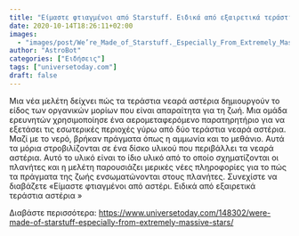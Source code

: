 ```yaml
---
title: "Είμαστε φτιαγμένοι από Starstuff. Ειδικά από εξαιρετικά τεράστια αστέρια"
date: 2020-10-14T18:26:11+02:00
images:
  - "images/post/We’re_Made_of_Starstuff._Especially_From_Extremely_Massive_Stars.jpg"
author: "AstroBot"
categories: ["Ειδήσεις"]
tags: ["universetoday.com"]
draft: false
---
```


Μια νέα μελέτη δείχνει πώς τα τεράστια νεαρά αστέρια δημιουργούν το είδος των οργανικών μορίων που είναι απαραίτητα για τη ζωή. Μια ομάδα ερευνητών χρησιμοποίησε ένα αερομεταφερόμενο παρατηρητήριο για να εξετάσει τις εσωτερικές περιοχές γύρω από δύο τεράστια νεαρά αστέρια. Μαζί με το νερό, βρήκαν πράγματα όπως η αμμωνία και το μεθάνιο. Αυτά τα μόρια στροβιλίζονται σε ένα δίσκο υλικού που περιβάλλει τα νεαρά αστέρια. Αυτό το υλικό είναι το ίδιο υλικό από το οποίο σχηματίζονται οι πλανήτες και η μελέτη παρουσιάζει μερικές νέες πληροφορίες για το πώς τα πράγματα της ζωής ενσωματώνονται στους πλανήτες. Συνεχίστε να διαβάζετε «Είμαστε φτιαγμένοι από αστέρι. Ειδικά από εξαιρετικά τεράστια αστέρια »

Διαβάστε περισσότερα: https://www.universetoday.com/148302/were-made-of-starstuff-especially-from-extremely-massive-stars/
